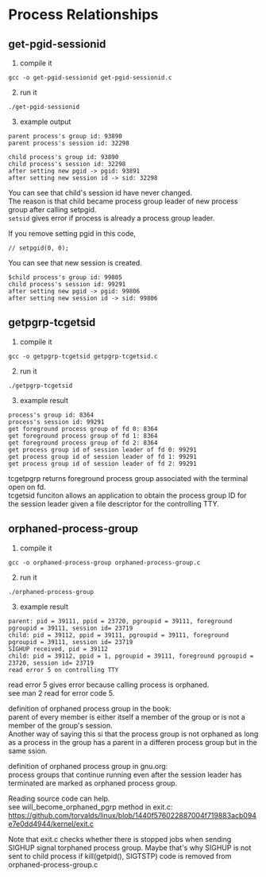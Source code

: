 # Process Relationships

## get-pgid-sessionid
1. compile it
```
gcc -o get-pgid-sessionid get-pgid-sessionid.c
```

2. run it
```
./get-pgid-sessionid
```

3. example output
```
parent process's group id: 93890
parent process's session id: 32298

child process's group id: 93890
child process's session id: 32298
after setting new pgid -> pgid: 93891
after setting new session id -> sid: 32298
```
You can see that child's session id have never changed.   
The reason is that child became process group leader of new process group after calling setpgid.   
`setsid` gives error if process is already a process group leader.
   
If you remove setting pgid in this code,
```
// setpgid(0, 0);
```

You can see that new session is created.
```
$child process's group id: 99805
child process's session id: 99291
after setting new pgid -> pgid: 99806
after setting new session id -> sid: 99806
```

## getpgrp-tcgetsid
1. compile it
```
gcc -o getpgrp-tcgetsid getpgrp-tcgetsid.c
```

2. run it
```
./getpgrp-tcgetsid
```

3. example result
```
process's group id: 8364
process's session id: 99291
get foreground process group of fd 0: 8364
get foreground process group of fd 1: 8364
get foreground process group of fd 2: 8364
get process group id of session leader of fd 0: 99291
get process group id of session leader of fd 1: 99291
get process group id of session leader of fd 2: 99291
```

tcgetpgrp returns foreground process group associated with the terminal open on fd.   
tcgetsid funciton allows an application to obtain the process group ID for the session leader given a file descriptor for the controlling TTY.


## orphaned-process-group
1. compile it
```
gcc -o orphaned-process-group orphaned-process-group.c
```

2. run it
```
./orphaned-process-group
```

3. example result
```
parent: pid = 39111, ppid = 23720, pgroupid = 39111, foreground pgroupid = 39111, session id= 23719
child: pid = 39112, ppid = 39111, pgroupid = 39111, foreground pgroupid = 39111, session id= 23719
SIGHUP received, pid = 39112
child: pid = 39112, ppid = 1, pgroupid = 39111, foreground pgroupid = 23720, session id= 23719
read error 5 on controlling TTY
```
read error 5 gives error because calling process is orphaned.   
see man 2 read for error code 5.

definition of orphaned process group in the book:   
parent of every member is either itself a member of the group or is not a member of the group's session.   
Another way of saying this si that the process group is not orphaned as long as a process in the group has a parent in a differen process group but in the same ssion.   

definition of orphaned process group in gnu.org:   
process groups that continue running even after the session leader has terminated are marked as orphaned process group.   
   
Reading source code can help.   
see will_become_orphaned_pgrp method in exit.c:   
https://github.com/torvalds/linux/blob/1440f576022887004f719883acb094e7e0dd4944/kernel/exit.c

Note that exit.c checks whether there is stopped jobs when sending SIGHUP signal torphaned process group.
Maybe that's why SIGHUP is not sent to child process if kill(getpid(), SIGTSTP) code is removed from orphaned-process-group.c


